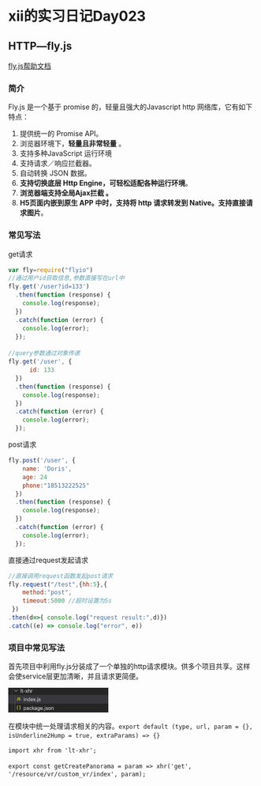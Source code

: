 # xii的实习日记Day023

## HTTP—fly.js

[fly.js帮助文档](https://wendux.github.io/dist/#/doc/flyio/readme)

### 简介

Fly.js 是一个基于 promise 的，轻量且强大的Javascript http 网络库，它有如下特点：

1. 提供统一的 Promise API。
2. 浏览器环境下，**轻量且非常轻量** 。
3. 支持多种JavaScript 运行环境
4. 支持请求／响应拦截器。
5. 自动转换 JSON 数据。
6. **支持切换底层 Http Engine，可轻松适配各种运行环境**。
7. **浏览器端支持全局Ajax拦截 。**
8. **H5页面内嵌到原生 APP 中时，支持将 http 请求转发到 Native。支持直接请求图片**。

### 常见写法

get请求

```javascript
var fly=require("flyio")
//通过用户id获取信息,参数直接写在url中
fly.get('/user?id=133')
  .then(function (response) {
    console.log(response);
  })
  .catch(function (error) {
    console.log(error);
  });

//query参数通过对象传递
fly.get('/user', {
      id: 133
  })
  .then(function (response) {
    console.log(response);
  })
  .catch(function (error) {
    console.log(error);
  });
```

post请求

```javascript
fly.post('/user', {
    name: 'Doris',
    age: 24
    phone:"18513222525"
  })
  .then(function (response) {
    console.log(response);
  })
  .catch(function (error) {
    console.log(error);
  });
```

直接通过request发起请求

```javascript
//直接调用request函数发起post请求
fly.request("/test",{hh:5},{
    method:"post",
    timeout:5000 //超时设置为5s
 })
.then(d=>{ console.log("request result:",d)})
.catch((e) => console.log("error", e))
```

### 项目中常见写法

首先项目中利用fly.js分装成了一个单独的http请求模块。供多个项目共享。这样会使service层更加清晰，并且请求更简便。

<img src="../images/image-20200916105054801.png" alt="image-20200916105054801" style="zoom:33%;" />

在模块中统一处理请求相关的内容。`export default (type, url, param = {}, isUnderline2Hump = true, extraParams) => {}`

```
import xhr from 'lt-xhr';

export const getCreatePanorama = param => xhr('get', '/resource/vr/custom_vr/index', param);

```

